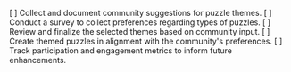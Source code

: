 [ ] Collect and document community suggestions for puzzle themes.
[ ] Conduct a survey to collect preferences regarding types of puzzles.
[ ] Review and finalize the selected themes based on community input.
[ ] Create themed puzzles in alignment with the community's preferences.
[ ] Track participation and engagement metrics to inform future enhancements.